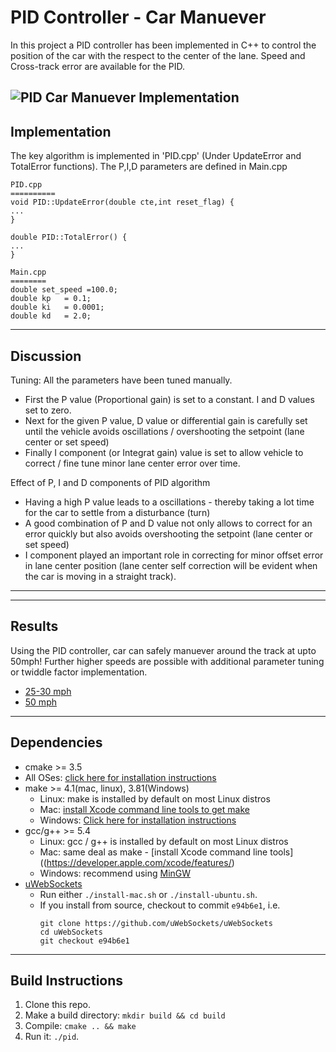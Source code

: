 # PID Controller - Car Manuever
In this project a PID controller has been implemented in C++ to control the position of the car with the respect to the center of the lane. Speed and Cross-track error are available for the PID.

![PID Car Manuever Implementation](https://github.com/ashsiv/PID-Controller---Car-Manuever/blob/master/images/Cover%20Image.JPG)
---
## Implementation
The key algorithm is implemented in 'PID.cpp' (Under UpdateError and TotalError functions). The P,I,D parameters are defined in Main.cpp

```
PID.cpp
==========
void PID::UpdateError(double cte,int reset_flag) {
...
}

double PID::TotalError() {
...
}

Main.cpp
========
double set_speed =100.0;
double kp   = 0.1;
double ki   = 0.0001;
double kd   = 2.0;
```
---
## Discussion

Tuning: All the parameters have been tuned manually. 

* First the P value (Proportional gain) is set to a constant. I and D values set to zero.
* Next for the given P value, D value or differential gain is carefully set until the vehicle avoids oscillations / overshooting the setpoint (lane center or set speed)
* Finally I component (or Integrat gain) value is set to allow vehicle to correct / fine tune minor lane center error over time.

Effect of P, I and D components of PID algorithm

* Having a high P value  leads to a oscillations - thereby taking a lot time for the car to settle from a disturbance (turn)
* A good combination of P and D value not only allows to correct for an error quickly but also avoids overshooting the setpoint (lane center or set speed)
* I component played an important role in correcting for minor offset error in lane center position (lane center self correction will be evident when the car is moving in a straight track).

---
---
## Results
Using the PID controller, car can safely manuever around the track at upto 50mph! Further higher speeds are possible with additional parameter tuning or twiddle factor implementation.

* [25-30 mph](https://youtu.be/hAdpto5F2Kw)
* [50 mph](https://youtu.be/x2NVFSPnP-M)
---
## Dependencies

* cmake >= 3.5
 * All OSes: [click here for installation instructions](https://cmake.org/install/)
* make >= 4.1(mac, linux), 3.81(Windows)
  * Linux: make is installed by default on most Linux distros
  * Mac: [install Xcode command line tools to get make](https://developer.apple.com/xcode/features/)
  * Windows: [Click here for installation instructions](http://gnuwin32.sourceforge.net/packages/make.htm)
* gcc/g++ >= 5.4
  * Linux: gcc / g++ is installed by default on most Linux distros
  * Mac: same deal as make - [install Xcode command line tools]((https://developer.apple.com/xcode/features/)
  * Windows: recommend using [MinGW](http://www.mingw.org/)
* [uWebSockets](https://github.com/uWebSockets/uWebSockets)
  * Run either `./install-mac.sh` or `./install-ubuntu.sh`.
  * If you install from source, checkout to commit `e94b6e1`, i.e.
    ```
    git clone https://github.com/uWebSockets/uWebSockets 
    cd uWebSockets
    git checkout e94b6e1
    ```
---  
## Build Instructions

1. Clone this repo.
2. Make a build directory: `mkdir build && cd build`
3. Compile: `cmake .. && make`
4. Run it: `./pid`. 




